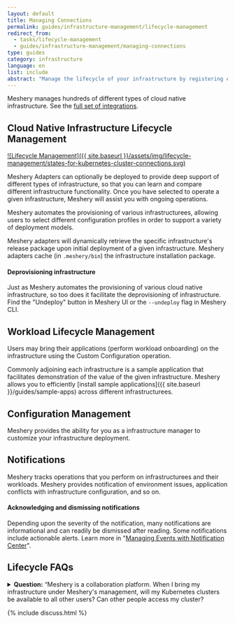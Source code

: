 ```yaml
---
layout: default
title: Managing Connections
permalink: guides/infrastructure-management/lifecycle-management
redirect_from:
  - tasks/lifecycle-management
  - guides/infrastructure-management/managing-connections
type: guides
category: infrastructure
language: en
list: include
abstract: "Manage the lifecycle of your infrastructure by registering each infrastructure element with Meshery."
---
```


<a name="lifecycle-management"></a>

Meshery manages hundreds of different types of cloud native infrastructure. See the [full set of integrations](/integrations).

## Cloud Native Infrastructure Lifecycle Management

[![Lifecycle Management]({{ site.baseurl }}/assets/img/lifecycle-management/states-for-kubernetes-cluster-connections.svg)](/assets/img/lifecycle-management/states-for-kubernetes-cluster-connections.svg)

Meshery Adapters can optionally be deployed to provide deep support of different types of infrastructure, so that you can learn and compare different infrastructure functionality. Once you have selected to operate a given infrastructure, Meshery will assist you with ongoing operations.

Meshery automates the provisioning of various infrastructurees, allowing users to select different configuration profiles in order to support a variety of deployment models.

Meshery adapters will dynamically retrieve the specific infrastructure's release package upon initial deployment of a given infrastructure. Meshery adapters cache (in `.meshery/bin`) the infrastructure installation package.

#### Deprovisioning infrastructure

Just as Meshery automates the provisioning of various cloud native infrastructure, so too does it facilitate the deprovisioning of infrastructure. Find the "Undeploy" button in Meshery UI or the `--undeploy` flag in Meshery CLI.

## Workload Lifecycle Management

Users may bring their applications (perform workload onboarding) on the infrastructure using the Custom Configuration operation.

Commonly adjoining each infrastructure is a sample application that facilitates demonstration of the value of the given infrastructure. Meshery allows you to efficiently [install sample applications]({{ site.baseurl }}/guides/sample-apps) across different infrastructurees.

## Configuration Management

Meshery provides the ability for you as a infrastructure manager to customize your infrastructure deployment.

## Notifications

Meshery tracks operations that you perform on infrastructurees and their workloads. Meshery provides notification of environment issues, application conflicts with infrastructure configuration, and so on.

#### Acknowledging and dismissing notifications

Depending upon the severity of the notification, many notifications are informational and can readily be dismissed after reading. Some notifications include actionable alerts. Learn more in "[Managing Events with Notification Center]({{site.baseurl}}/guides/events-management)".

## Lifecycle FAQs

<details>
<summary>
<strong>Question:</strong> “Meshery is a collaboration platform. When I bring my infrastructure under Meshery's management, will my Kubernetes clusters be available to all other users? Can other people access my cluster?
</summary><strong>Answer:</strong> <p>Yes, they can, <i>IF</i> you explicitly allow them to do so. It's important to understand the following controls and system behavior:</p>
<p><b>1. Ownership:</b> Every connection to a Kubernetes cluster is created by and owned by the individual that provided the Kubernetes context. That individual may elect to share the connection with others on their team (if you have invited anyone to your team(s)).</p>
<p><b>2. Permission:</b> If you do grant other team members access, you do so by creating an environment, assigning that Kubernetes connection to the environment, then creating a workspace and assigning that environment to the workspace. Users of any of your teams to which you have shared access to the workspace will then have permission to access the cluster.</p>
<p><b>3. Connectivity:</b> those individuals will have to be afforded network connectivity to that cluster (in whatever fashion you deem appropriate). Grossly, there are two ways in which this can occur:</p>
<p>3.a) The other user runs their own copy of Meshery (or signs into a shared instance like the Playground) and will see the connection as being available when they sign in. Their Meshery Server will need to be able to reach your Kube API over the network. How that is done can be any number of ways and is left unto your own devices.</p>
<p>3.b.) The other user signs into your Meshery Server instance, which has network access to your Kubernetes cluster. In order for the other user to sign into your Meshery Server, you would have to expose it to the Internet or VPN or… one of the many other ways to all them access to your Meshery Server.</p>
<p>So, in short, yes, you can share access to your Kubernetes cluster with other users, but you have to explicitly grant them access to do so. For more information please visit <a href="/extensibility/authorization">Remote Provider Permissions</a>.</p>
</details>

{% include discuss.html %}
